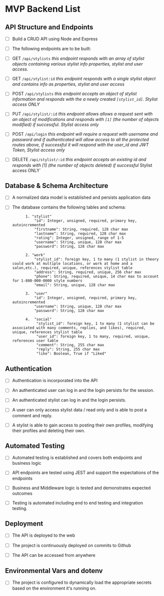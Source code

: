 # MVP Backend List

## API Structure and Endpoints

+ [ ] Build a CRUD API using Node and Express
  
+ [ ] The following endpoints are to be built:

+ [ ] GET `/api/stylists` *this endpoint responds with an array of stylist objects containing various stylist info properties, stylist and user access.*

+ [ ] GET `/api/stylist:id` *this endpoint responds with a single stylist object and contains info as properties, stylist and user access*
  
+ [ ] POST `/api/stylists` *this endpoint accepts an object of stylist information and responds with the a newly created `[stylist_id]`. Stylist access ONLY*
  
+ [ ] PUT `/api/stylist/:id` *this endpoint allows allows a request sent with an object of modifications and responds with `[1]` (the number of objects modified) if successful. Stylist access only*

+ [ ] POST `/api/login` *this endpoint will require a request with username and password and if authenticated will allow access to all the protected routes above, if successful it will respond with the user_id and JWT Token, Stylist access only*

+ [ ] DELETE `/api/stylist/:id` *this endpoint accepts an existing id and responds with [1] (the number of objects deleted) if successful* Stylist access ONLY`


## Database & Schema Architecture

+ [ ] A normalized data model is established and persists application data

+ [ ] The database contains the following tables and schema:
  
  
            1. "stylist"
                "id": Integer, unsigned, required, primary key, autoincremented
                "firstname": String, required, 128 char max
                "lastname": String, required, 128 char max
                "rating": Integer, unsigned, range of 1-5
                "username": String, unique, 128 char max
                "password": String, 128 char max

            2. "work"
                "stylist_id": foreign key, 1 to many (1 stylist in theory could work at multiple locations, or work at home and a salon,etc.), required, unique, references stylist table
                "address": String, required, unique, 256 char max
                "phone": String, required, unique, 14 char max to account for 1-800-000-0000 style numbers
                "email": String, unique, 128 char max

            3.  "user"
                "id": Integer, unsigned, required, primary key, autoincremented
                "username": String, unique, 128 char max
                "password": String, 128 char max

            4.  "social"
                 "stylist_id": foreign key, 1 to many (1 stylist can be associated with many comments, replies, and likes), required, unique, references stylist table
                 "user_id": foreign key, 1 to many, required, unique, references user table
                 "comment": String, 255 char max
                 "reply": String, 255 char max
                 "like": Boolean, True if "Liked"



## Authentication

+ [ ] Authentication is incorporated into the API

+ [ ] An authenticated user can log in and the login persists for the session.  

+ [ ] An authenticated stylist can log in and the login persists.

+ [ ] A user can only access stylist data / read only and is able to post a comment and reply.
  
+ [ ] A stylist is able to gain access to posting their own profiles, modifying their profiles and deleting their own.

## Automated Testing

+ [ ] Automated testing is established and covers both endpoints and business logic
  
+ [ ] API endpoints are tested using JEST and support the expectations of the endpoints
  
+ [ ] Business and Middleware logic is tested and demonstrates expected outcomes
  
+ [ ] Testing is automated including end to end testing and integration testing.

## Deployment

+ [ ] The API is deployed to the web

+ [ ] The project is continuously deployed on commits to Github

+ [ ] The API can be accessed from anywhere

## Environmental Vars and dotenv

+ [ ] The project is configured to dynamically load the appropriate secrets based on the environment it's running on.